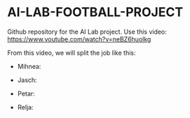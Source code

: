 # AI-LAB-FOOTBALL-PROJECT
Github repository for the AI Lab project.
Use this video:
https://www.youtube.com/watch?v=neBZ6huolkg

From this video, we will split the job like this:
  - Mihnea: 

  - Jasch: 

  - Petar: 

  - Relja: 
